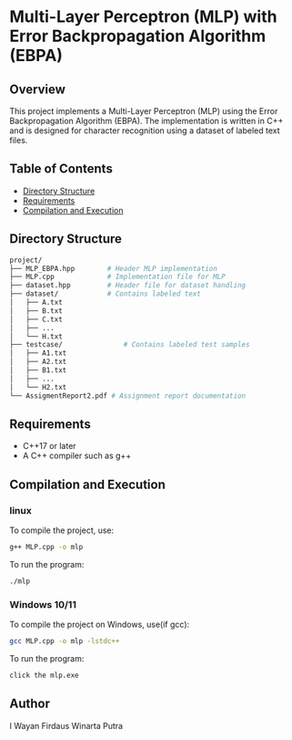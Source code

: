 # Multi-Layer Perceptron (MLP) with Error Backpropagation Algorithm (EBPA)

## Overview

This project implements a Multi-Layer Perceptron (MLP) using the Error Backpropagation Algorithm (EBPA). The implementation is written in C++ and is designed for character recognition using a dataset of labeled text files.

## Table of Contents

- [Directory Structure](#directorystructure)
- [Requirements](#requirements)
- [Compilation and Execution](#Compilation_and_Execution)



## Directory Structure
```sh
project/
├── MLP_EBPA.hpp        # Header MLP implementation
├── MLP.cpp             # Implementation file for MLP
├── dataset.hpp         # Header file for dataset handling
├── dataset/            # Contains labeled text
│   ├── A.txt
│   ├── B.txt
│   ├── C.txt
│   ├── ...
│   └── H.txt
├── testcase/               # Contains labeled test samples
│   ├── A1.txt
│   ├── A2.txt
│   ├── B1.txt
│   ├── ...
│   └── H2.txt
└── AssigmentReport2.pdf # Assignment report documentation
```

## Requirements

- C++17 or later
- A C++ compiler such as g++

## Compilation and Execution
### linux
To compile the project, use:
```sh
g++ MLP.cpp -o mlp
```
To run the program:
```sh
./mlp
```

### Windows 10/11
To compile the project on Windows, use(if gcc):
```sh
gcc MLP.cpp -o mlp -lstdc++
```
To run the program:
```sh
click the mlp.exe
```


## Author
I Wayan Firdaus Winarta Putra
